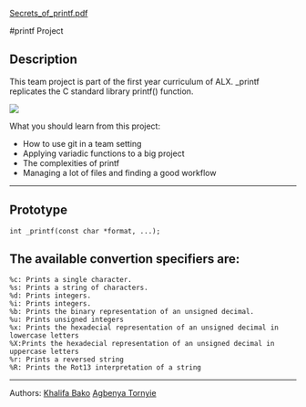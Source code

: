 [Secrets_of_printf.pdf](https://www.academia.edu/10297206/Secrets_of_printf_)

#printf Project

## Description
This team project is part of the first year curriculum of ALX.
_printf replicates the C standard library printf() function.

![](https://encrypted-tbn0.gstatic.com/images?q=tbn:ANd9GcQb18zkbUefxh6MAQSOfV_9X9i2HMUVvUloLQ&usqp=CAU)

What you should learn from this project:

* How to use git in a team setting
* Applying variadic functions to a big project
* The complexities of printf
* Managing a lot of files and finding a good workflow

---

## Prototype
```int _printf(const char *format, ...);```

## The available convertion specifiers are:

	%c: Prints a single character.
	%s: Prints a string of characters.
	%d: Prints integers.
	%i: Prints integers.
	%b: Prints the binary representation of an unsigned decimal.
	%u: Prints unsigned integers
	%x: Prints the hexadecial representation of an unsigned decimal in lowercase letters
	%X:Prints the hexadecial representation of an unsigned decimal in uppercase letters
	%r: Prints a reversed string
	%R: Prints the Rot13 interpretation of a string

---

Authors: [Khalifa Bako](https://github.com/Khalifabako14) 
         [Agbenya Tornyie](https://github.com/a-tornyie)
